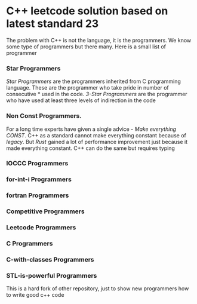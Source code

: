 # C++ leetcode solution based on latest standard 23

The problem with C++ is not the language, it is the programmers. We know some
type of programmers but there many. Here is a small list of programmer

### Star Programmers

_Star Programmers_ are the programmers inherited from C programming language.
These are the programmer who take pride in number of consecutive * used in the
code. _3-Star Programmers_ are the programmer who have used at least three
levels of indirection in the code

### Non Const Programmers.

For a long time experts have given a single advice - _Make everything CONST_.
C++ as a standard cannot make everything constant because of _legacy_. But
_Rust_ gained a lot of performance improvement just because it made everything
constant. C++ can do the same but requires typing

### IOCCC Programmers

### for-int-i Programmers

### fortran Programmers

### Competitive Programmers

### Leetcode Programmers

### C Programmers

### C-with-classes Programmers

### STL-is-powerful Programmers

This is a hard fork of other repository, just to show new programmers how to
write good c++ code
